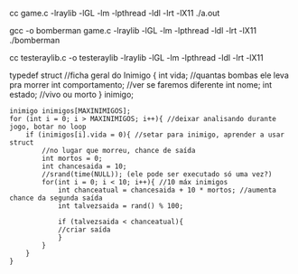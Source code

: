 cc game.c -lraylib -lGL -lm -lpthread -ldl -lrt -lX11
./a.out

gcc -o bomberman game.c -lraylib -lGL -lm -lpthread -ldl -lrt -lX11 ./bomberman

cc testeraylib.c -o testeraylib -lraylib -lGL -lm -lpthread -ldl -lrt -lX11

typedef struct //ficha geral do Inimigo
{
    int vida; //quantas bombas ele leva pra morrer
    int comportamento; //ver se faremos diferente
    int nome;
    int estado; //vivo ou morto
} inimigo;

    inimigo inimigos[MAXINIMIGOS];
    for (int i = 0; i > MAXINIMIGOS; i++){ //deixar analisando durante jogo, botar no loop
        if (inimigos[i].vida = 0){ //setar para inimigo, aprender a usar struct
            //no lugar que morreu, chance de saída
            int mortos = 0;
            int chancesaida = 10;
            //srand(time(NULL)); (ele pode ser executado só uma vez?)
            for(int i = 0; i < 10; i++){ //10 máx inimigos
                int chanceatual = chancesaida + 10 * mortos; //aumenta chance da segunda saída
                int talvezsaida = rand() % 100;
    
                if (talvezsaida < chanceatual){
                //criar saída
                }  
            }
        }
    }